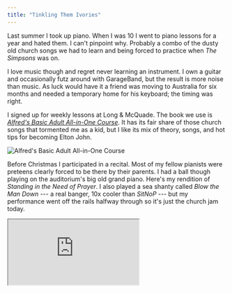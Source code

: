 ```yaml
---
title: "Tinkling Them Ivories"
---
```


Last summer I took up piano. When I was 10 I went to piano lessons for a year and hated them. I can't pinpoint why. Probably a combo of the dusty old church songs we had to learn and being forced to practice when *The Simpsons* was on.

I love music though and regret never learning an instrument. I own a guitar and occasionally futz around with GarageBand, but the result is more noise than music. As luck would have it a friend was moving to Australia for six months and needed a temporary home for his keyboard; the timing was right.

I signed up for weekly lessons at Long & McQuade. The book we use is *[Alfred's Basic Adult All-in-One Course](https://www.alfred.com/alfreds-basic-adult-all-in-one-course-book-1/p/00-5753/)*. It has its fair share of those church songs that tormented me as a kid, but I like its mix of theory, songs, and hot tips for becoming Elton John.

<img alt="Alfred's Basic Adult All-in-One Course" srcset="/images/piano-book.jpg 1x, /images/piano-book@2x.jpg 2x" src="/images/piano-book.jpg">

Before Christmas I participated in a recital. Most of my fellow pianists were preteens clearly forced to be there by their parents. I had a ball though playing on the auditorium's big old grand piano. Here's my rendition of *Standing in the Need of Prayer*. I also played a sea shanty called *Blow the Man Down* --- a real banger, 10x cooler than *SitNoP* --- but my performance went off the rails halfway through so it's just the church jam today.

<div class="video">
    <iframe allow="fullscreen" src="https://www.youtube-nocookie.com/embed/iyePOcv27CI?modestbranding=1">
        <a href="https://www.youtube.com/watch?v=iyePOcv27CI">
            Tinkling Them Ivories
        </a>
    </iframe>
</div>

